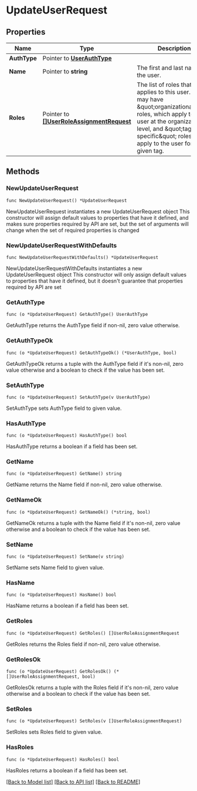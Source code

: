 # UpdateUserRequest

## Properties

Name | Type | Description | Notes
------------ | ------------- | ------------- | -------------
**AuthType** | Pointer to [**UserAuthType**](UserAuthType.md) |  | [optional] 
**Name** | Pointer to **string** | The first and last name of the user. | [optional] 
**Roles** | Pointer to [**[]UserRoleAssignmentRequest**](UserRoleAssignmentRequest.md) | The list of roles that applies to this user. A user may have \&quot;organizational\&quot; roles, which apply to the user at the organizational level, and \&quot;tag-specific\&quot; roles, which apply to the user for a given tag. | [optional] 

## Methods

### NewUpdateUserRequest

`func NewUpdateUserRequest() *UpdateUserRequest`

NewUpdateUserRequest instantiates a new UpdateUserRequest object
This constructor will assign default values to properties that have it defined,
and makes sure properties required by API are set, but the set of arguments
will change when the set of required properties is changed

### NewUpdateUserRequestWithDefaults

`func NewUpdateUserRequestWithDefaults() *UpdateUserRequest`

NewUpdateUserRequestWithDefaults instantiates a new UpdateUserRequest object
This constructor will only assign default values to properties that have it defined,
but it doesn't guarantee that properties required by API are set

### GetAuthType

`func (o *UpdateUserRequest) GetAuthType() UserAuthType`

GetAuthType returns the AuthType field if non-nil, zero value otherwise.

### GetAuthTypeOk

`func (o *UpdateUserRequest) GetAuthTypeOk() (*UserAuthType, bool)`

GetAuthTypeOk returns a tuple with the AuthType field if it's non-nil, zero value otherwise
and a boolean to check if the value has been set.

### SetAuthType

`func (o *UpdateUserRequest) SetAuthType(v UserAuthType)`

SetAuthType sets AuthType field to given value.

### HasAuthType

`func (o *UpdateUserRequest) HasAuthType() bool`

HasAuthType returns a boolean if a field has been set.

### GetName

`func (o *UpdateUserRequest) GetName() string`

GetName returns the Name field if non-nil, zero value otherwise.

### GetNameOk

`func (o *UpdateUserRequest) GetNameOk() (*string, bool)`

GetNameOk returns a tuple with the Name field if it's non-nil, zero value otherwise
and a boolean to check if the value has been set.

### SetName

`func (o *UpdateUserRequest) SetName(v string)`

SetName sets Name field to given value.

### HasName

`func (o *UpdateUserRequest) HasName() bool`

HasName returns a boolean if a field has been set.

### GetRoles

`func (o *UpdateUserRequest) GetRoles() []UserRoleAssignmentRequest`

GetRoles returns the Roles field if non-nil, zero value otherwise.

### GetRolesOk

`func (o *UpdateUserRequest) GetRolesOk() (*[]UserRoleAssignmentRequest, bool)`

GetRolesOk returns a tuple with the Roles field if it's non-nil, zero value otherwise
and a boolean to check if the value has been set.

### SetRoles

`func (o *UpdateUserRequest) SetRoles(v []UserRoleAssignmentRequest)`

SetRoles sets Roles field to given value.

### HasRoles

`func (o *UpdateUserRequest) HasRoles() bool`

HasRoles returns a boolean if a field has been set.


[[Back to Model list]](../README.md#documentation-for-models) [[Back to API list]](../README.md#documentation-for-api-endpoints) [[Back to README]](../README.md)


